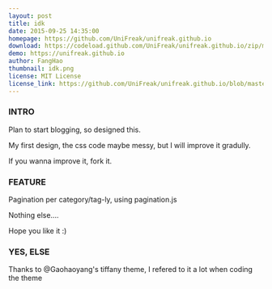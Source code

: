 ```yaml
---
layout: post
title: idk
date: 2015-09-25 14:35:00
homepage: https://github.com/UniFreak/unifreak.github.io
download: https://codeload.github.com/UniFreak/unifreak.github.io/zip/master
demo: https://unifreak.github.io
author: FangHao
thumbnail: idk.png
license: MIT License
license_link: https://github.com/UniFreak/unifreak.github.io/blob/master/LICENCE
---
```


### INTRO

Plan to start blogging, so designed this.

My first design, the css code maybe messy, but I will improve it gradully.

If you wanna improve it, fork it.

### FEATURE

Pagination per category/tag-ly, using pagination.js

Nothing else....

Hope you like it :)

### YES, ELSE

Thanks to @Gaohaoyang's tiffany theme, I refered to it a lot when coding the theme
